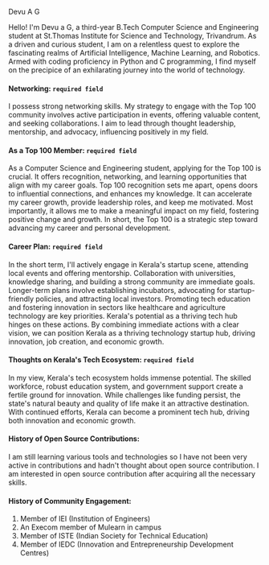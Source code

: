 Devu A G



Hello! I'm Devu a G, a third-year B.Tech Computer Science and Engineering student at St.Thomas Institute for Science and Technology, Trivandrum. As a driven and curious student, I am on a relentless quest to explore the fascinating realms of Artificial Intelligence, Machine Learning, and Robotics. Armed with coding proficiency in Python and C programming, I find myself on the precipice of an exhilarating journey into the world of technology.


#### Networking: `required field` 
I possess strong networking skills. My strategy to engage with the Top 100 community involves active participation in events, offering valuable content, and seeking collaborations. I aim to lead through thought leadership, mentorship, and advocacy, influencing positively in my field.

#### As a Top 100 Member: `required field` 

As a Computer Science and Engineering student, applying for the Top 100 is crucial. It offers recognition, networking, and learning opportunities that align with my career goals. Top 100 recognition sets me apart, opens doors to influential connections, and enhances my knowledge. It can accelerate my career growth, provide leadership roles, and keep me motivated. Most importantly, it allows me to make a meaningful impact on my field, fostering positive change and growth. In short, the Top 100 is a strategic step toward advancing my career and personal development.

#### Career Plan: `required field` 
In the short term, I'll actively engage in Kerala's startup scene, attending local events and offering mentorship. Collaboration with universities, knowledge sharing, and building a strong community are immediate goals.
Longer-term plans involve establishing incubators, advocating for startup-friendly policies, and attracting local investors. Promoting tech education and fostering innovation in sectors like healthcare and agriculture technology are key priorities. Kerala's potential as a thriving tech hub hinges on these actions.
By combining immediate actions with a clear vision, we can position Kerala as a thriving technology startup hub, driving innovation, job creation, and economic growth.

#### Thoughts on Kerala's Tech Ecosystem: `required field` 
In my view, Kerala's tech ecosystem holds immense potential. The skilled workforce, robust education system, and government support create a fertile ground for innovation. While challenges like funding persist, the state's natural beauty and quality of life make it an attractive destination. With continued efforts, Kerala can become a prominent tech hub, driving both innovation and economic growth.
  #### History of Open Source Contributions:

I am still learning various tools and technologies so I have not been very active in contributions and hadn't thought about open source contribution. I am interested in open source contribution after acquiring all the necessary skills.

#### History of Community Engagement:
1. Member of IEI (Institution of Engineers)
2. An Execom member of Mulearn in campus
3. Member of ISTE (Indian Society for Technical Education)
4. Member of IEDC (Innovation and Entrepreneurship Development Centres)

